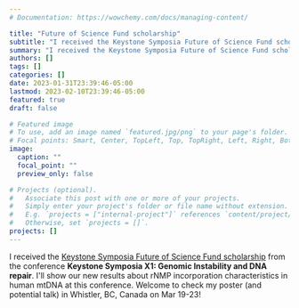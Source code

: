 ```yaml
---
# Documentation: https://wowchemy.com/docs/managing-content/

title: "Future of Science Fund scholarship"
subtitle: "I received the Keystone Symposia Future of Science Fund scholarship."
summary: "I received the Keystone Symposia Future of Science Fund scholarship."
authors: []
tags: []
categories: []
date: 2023-01-31T23:39:46-05:00
lastmod: 2023-02-10T23:39:46-05:00
featured: true
draft: false

# Featured image
# To use, add an image named `featured.jpg/png` to your page's folder.
# Focal points: Smart, Center, TopLeft, Top, TopRight, Left, Right, BottomLeft, Bottom, BottomRight.
image:
  caption: ""
  focal_point: ""
  preview_only: false

# Projects (optional).
#   Associate this post with one or more of your projects.
#   Simply enter your project's folder or file name without extension.
#   E.g. `projects = ["internal-project"]` references `content/project/deep-learning/index.md`.
#   Otherwise, set `projects = []`.
projects: []
---
```


I received the [Keystone Symposia Future of Science Fund scholarship](https://www.keystonesymposia.org/financial-aid/scholarships) from the conference __Keystone Symposia X1: Genomic Instability and DNA repair__. I'll show our new results about rNMP incorporation characteristics in human mtDNA at this conference. Welcome to check my poster (and potential talk) in Whistler, BC, Canada on Mar 19-23!
